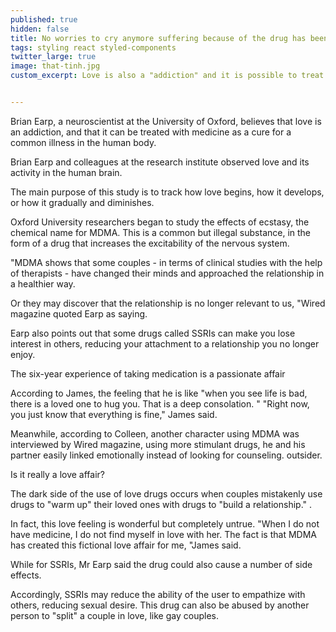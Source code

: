 ```yaml
---
published: true
hidden: false
title: No worries to cry anymore suffering because of the drug has been misleading
tags: styling react styled-components
twitter_large: true
image: that-tinh.jpg
custom_excerpt: Love is also a "addiction" and it is possible to treat it with medication such as treating a common illness in the human body.


---
```


Brian Earp, a neuroscientist at the University of Oxford, believes that love is an addiction, and that it can be treated with medicine as a cure for a common illness in the human body.

Brian Earp and colleagues at the research institute observed love and its activity in the human brain.

The main purpose of this study is to track how love begins, how it develops, or how it gradually and diminishes.

Oxford University researchers began to study the effects of ecstasy, the chemical name for MDMA. This is a common but illegal substance, in the form of a drug that increases the excitability of the nervous system.

"MDMA shows that some couples - in terms of clinical studies with the help of therapists - have changed their minds and approached the relationship in a healthier way.

Or they may discover that the relationship is no longer relevant to us, "Wired magazine quoted Earp as saying.

Earp also points out that some drugs called SSRIs can make you lose interest in others, reducing your attachment to a relationship you no longer enjoy.

The six-year experience of taking medication is a passionate affair

According to James, the feeling that he is like "when you see life is bad, there is a loved one to hug you. That is a deep consolation. " "Right now, you just know that everything is fine," James said.

Meanwhile, according to Colleen, another character using MDMA was interviewed by Wired magazine, using more stimulant drugs, he and his partner easily linked emotionally instead of looking for counseling. outsider.

Is it really a love affair?

The dark side of the use of love drugs occurs when couples mistakenly use drugs to "warm up" their loved ones with drugs to "build a relationship." .

In fact, this love feeling is wonderful but completely untrue. "When I do not have medicine, I do not find myself in love with her. The fact is that MDMA has created this fictional love affair for me, "James said.

While for SSRIs, Mr Earp said the drug could also cause a number of side effects.

Accordingly, SSRIs may reduce the ability of the user to empathize with others, reducing sexual desire. This drug can also be abused by another person to "split" a couple in love, like gay couples.